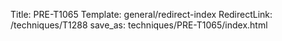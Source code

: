 Title: PRE-T1065
Template: general/redirect-index
RedirectLink: /techniques/T1288
save_as: techniques/PRE-T1065/index.html
